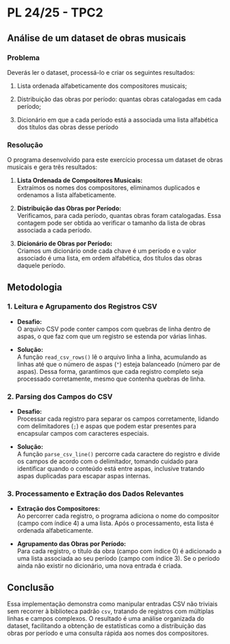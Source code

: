 # PL 24/25 - TPC2
## Análise de um dataset de obras musicais
### Problema
Deverás ler o dataset, processá-lo e criar os seguintes resultados:

1. Lista ordenada alfabeticamente dos compositores musicais;

2. Distribuição das obras por período: quantas obras catalogadas em cada período;

3. Dicionário em que a cada período está a associada uma lista alfabética dos títulos das obras desse período


### Resolução
O programa desenvolvido para este exercício processa um dataset de obras musicais e gera três resultados:
 
1. **Lista Ordenada de Compositores Musicais:**  
   Extraímos os nomes dos compositores, eliminamos duplicados e ordenamos a lista alfabeticamente.

2. **Distribuição das Obras por Período:**  
   Verificamos, para cada período, quantas obras foram catalogadas. Essa contagem pode ser obtida ao verificar o tamanho da lista de obras associada a cada período.

3. **Dicionário de Obras por Período:**  
   Criamos um dicionário onde cada chave é um período e o valor associado é uma lista, em ordem alfabética, dos títulos das obras daquele período.

## Metodologia

### 1. Leitura e Agrupamento dos Registros CSV
- **Desafio:**  
  O arquivo CSV pode conter campos com quebras de linha dentro de aspas, o que faz com que um registro se estenda por várias linhas.

- **Solução:**  
  A função `read_csv_rows()` lê o arquivo linha a linha, acumulando as linhas até que o número de aspas (`"`) esteja balanceado (número par de aspas). Dessa forma, garantimos que cada registro completo seja processado corretamente, mesmo que contenha quebras de linha.

### 2. Parsing dos Campos do CSV
- **Desafio:**  
  Processar cada registro para separar os campos corretamente, lidando com delimitadores (`;`) e aspas que podem estar presentes para encapsular campos com caracteres especiais.

- **Solução:**  
  A função `parse_csv_line()` percorre cada caractere do registro e divide os campos de acordo com o delimitador, tomando cuidado para identificar quando o conteúdo está entre aspas, inclusive tratando aspas duplicadas para escapar aspas internas.

### 3. Processamento e Extração dos Dados Relevantes
- **Extração dos Compositores:**  
  Ao percorrer cada registro, o programa adiciona o nome do compositor (campo com índice 4) a uma lista. Após o processamento, esta lista é ordenada alfabeticamente.

- **Agrupamento das Obras por Período:**  
  Para cada registro, o título da obra (campo com índice 0) é adicionado a uma lista associada ao seu período (campo com índice 3). Se o período ainda não existir no dicionário, uma nova entrada é criada.

## Conclusão

Essa implementação demonstra como manipular entradas CSV não triviais sem recorrer à biblioteca padrão `csv`, tratando de registros com múltiplas linhas e campos complexos. O resultado é uma análise organizada do dataset, facilitando a obtenção de estatísticas como a distribuição das obras por período e uma consulta rápida aos nomes dos compositores.